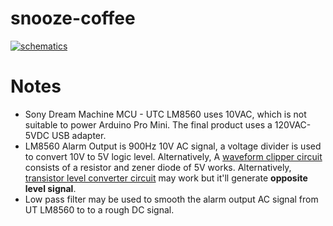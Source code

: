 snooze-coffee
=============

[![schematics](https://raw.github.com/hezhao/snooze-coffee/master/schematics-small.jpg)](https://raw.github.com/hezhao/snooze-coffee/master/schematics.jpg)

Notes
=====
* Sony Dream Machine MCU - UTC LM8560 uses 10VAC, which is not suitable to power Arduino Pro Mini. The final product uses a 120VAC-5VDC USB adapter.
* LM8560 Alarm Output is 900Hz 10V AC signal, a voltage divider is used to convert 10V to 5V logic level. Alternatively, A [waveform clipper circuit](http://www.electronics-tutorials.ws/diode/diode-clipping-circuits.html) consists of a resistor and zener diode of 5V works. Alternatively, [transistor level converter circuit](http://playground.arduino.cc/uploads/Learning/Level_shifting_4_arduino.pdf) may work but it'll generate **opposite level signal**.
* Low pass filter may be used to smooth the alarm output AC signal from UT LM8560 to to a rough DC signal. 
